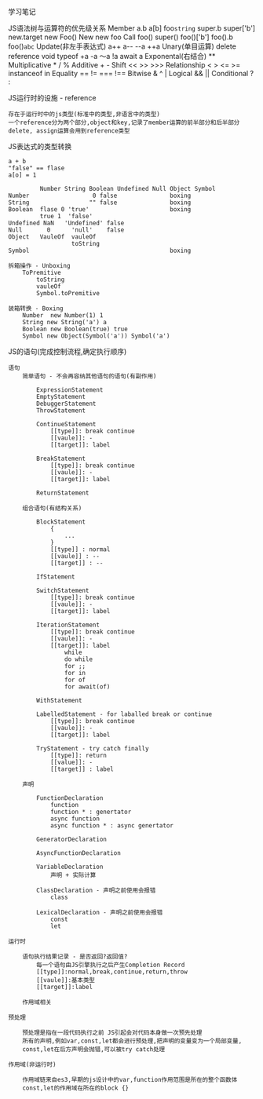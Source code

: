 学习笔记

JS语法树与运算符的优先级关系
    Member
        a.b
        a[b]
        foo`string`
        super.b
        super['b']
        new.target
        new Foo()
    New
        new foo
    Call
        foo()
        super()
        foo()['b']
        foo().b
        foo()`abc`
    Update(非左手表达式)
        a++
        a--
        --a
        ++a
    Unary(单目运算)
        delete reference
        void 
        typeof
        +a
        -a
        ～a
        !a
        await a
    Exponental(右结合)
        **
    Multiplicative
        * / %
    Additive
        + -
    Shift
        << >> >>>
    Relationship
        < > <= >= instanceof in
    Equality
        == != === !==
    Bitwise
        & ^ |
    Logical
        && ||
    Conditional
        ? :
    
JS运行时的设施 - reference

    存在于运行时中的js类型(标准中的类型,非语言中的类型)
    一个reference分为两个部分,object和key,记录了member运算的前半部分和后半部分
    delete, assign运算会用到reference类型


JS表达式的类型转换

    a + b
    "false" == flase
    a[o] = 1
    
             Number String Boolean Undefined Null Object Symbol
    Number                  0 false               boxing
    String                 "" false               boxing
    Boolean  flase 0 'true'                       boxing
             true 1  'false'  
    Undefined NaN   'Undefined' false
    Null       0      'null'    false
    Object   VauleOf  vauleOf
                      toString
    Symbol                                        boxing

    拆箱操作 - Unboxing
        ToPremitive
            toString
            vauleOf
            Symbol.toPremitive

    装箱转换 - Boxing
        Number  new Number(1) 1
        String new String('a') a
        Boolean new Boolean(true) true
        Symbol new Object(Symbol('a')) Symbol('a')

JS的语句(完成控制流程,确定执行顺序)

    语句
        简单语句 - 不会再容纳其他语句的语句(有副作用)

            ExpressionStatement
            EmptyStatement
            DebuggerStatement
            ThrowStatement

            ContinueStatement
                [[type]]: break continue
                [[vaule]]: -
                [[target]]: label

            BreakStatement
                [[type]]: break continue
                [[vaule]]: -
                [[target]]: label

            ReturnStatement

        组合语句(有结构关系)

            BlockStatement 
                {
                    ...
                }
                [[type]] : normal
                [[vaule]] : --
                [[target]] : --

            IfStatement

            SwitchStatement
                [[type]]: break continue
                [[vaule]]: -
                [[target]]: label

            IterationStatement 
                [[type]]: break continue
                [[vaule]]: -
                [[target]]: label
                    while
                    do while
                    for ;;
                    for in
                    for of
                    for await(of)

            WithStatement

            LabelledStatement - for laballed break or continue
                [[type]]: break continue
                [[vaule]]: -
                [[target]]: label

            TryStatement - try catch finally
                [[type]]: return
                [[value]]: -
                [[target]] : label

        声明

            FunctionDeclaration
                function
                function * : genertator
                async function
                async function * : async genertator

            GeneratorDeclaration

            AsyncFunctionDeclaration

            VariableDeclaration
                声明 + 实际计算

            ClassDeclaration - 声明之前使用会报错
                class

            LexicalDeclaration - 声明之前使用会报错
                const
                let

    运行时

        语句执行结果记录 - 是否返回?返回值?
            每一个语句由JS引擎执行之后产生Completion Record
            [[type]]:normal,break,continue,return,throw
            [[vaule]]:基本类型
            [[target]]:label

        作用域相关

    预处理

        预处理是指在一段代码执行之前 JS引起会对代码本身做一次预先处理
        所有的声明,例如var,const,let都会进行预处理,把声明的变量变为一个局部变量,
        const,let在后方声明会抛错,可以被try catch处理

    作用域(非运行时)

        作用域链来自es3,早期的js设计中的var,function作用范围是所在的整个函数体
        const,let的作用域在所在的block {}



    
    
    
